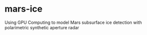 # mars-ice
Using GPU Computing to model Mars subsurface ice detection with polarimetric synthetic aperture radar
